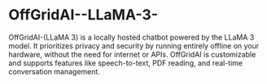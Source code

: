 # OffGridAI--LLaMA-3-
OffGridAI-(LLaMA 3) is a locally hosted chatbot powered by the LLaMA 3 model. It prioritizes privacy and security by running entirely offline on your hardware, without the need for internet or APIs. OffGridAI is customizable and supports features like speech-to-text, PDF reading, and real-time conversation management.
